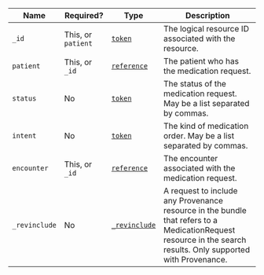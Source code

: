  Name|Required?|Type|Description
---------------|----------------------------------------------|------------------------------------------------------------|----------------------------------------------------------------------------------------------------------------------------
 `_id`|This, or `patient`|[`token`](https://hl7.org/fhir/R4/search.html#token)|The logical resource ID associated with the resource.
 `patient`	|This, or `_id`								|[`reference`](https://hl7.org/fhir/r4/search.html#reference)|The patient who has the medication request.
 `status`|No|[`token`](https://hl7.org/fhir/R4/search.html#token)|The status of the medication request. May be a list separated by commas.
  `intent`|No|[`token`](https://hl7.org/fhir/R4/search.html#token)|The kind of medication order. May be a list separated by commas.
  `encounter`|This, or `_id`							|[`reference`](https://hl7.org/fhir/r4/search.html#reference)|The encounter associated with the medication request.
 `_revinclude`|No 										|[`_revinclude`](https://hl7.org/fhir/search.html#revinclude)|A request to include any Provenance resource in the bundle that refers to a MedicationRequest resource in the search results. Only supported with Provenance.
